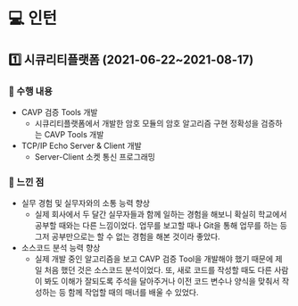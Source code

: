 # 💻 인턴

## 1️⃣ 시큐리티플랫폼 (2021-06-22~2021-08-17)

### 📕 수행 내용

- CAVP 검증 Tools 개발
    - 시큐리티플랫폼에서 개발한 암호 모듈의 암호 알고리즘 구현 정확성을 검증하는 CAVP Tools 개발
- TCP/IP Echo Server & Client 개발
    - Server-Client 소켓 통신 프로그래밍

### 📘 느낀 점

- 실무 경험 및 실무자와의 소통 능력 향상
    - 실제 회사에서 두 달간 실무자들과 함께 일하는 경험을 해보니 확실히 학교에서 공부할 때와는 다른 느낌이었다. 업무를 보고할 때나 Git을 통해 업무를 하는 등 그저 공부만으로는 할 수 없는 경험을 해본 것이라 좋았다.
- 소스코드 분석 능력 향상
    - 실제 개발 중인 알고리즘을 보고 CAVP 검증 Tool을 개발해야 했기 때문에 제일 처음 했던 것은 소스코드 분석이었다. 또, 새로 코드를 작성할 때도 다른 사람이 봐도 이해가 잘되도록 주석을 달아주거나 이전 코드 변수나 양식을 맞춰서 작성하는 등 함께 작업할 때의 매너를 배울 수 있었다.
